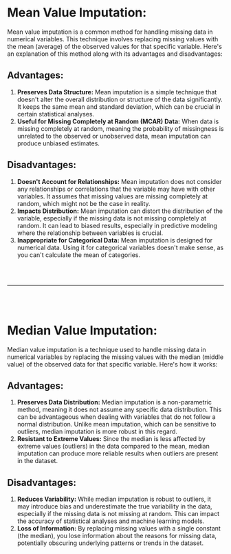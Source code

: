 <h1>Mean Value Imputation:</h1>
    <p>Mean value imputation is a common method for handling missing data in numerical variables. This technique involves replacing missing values with the mean (average) of the observed values for that specific variable. Here's an explanation of this method along with its advantages and disadvantages:</p>

<h2>Advantages:</h2>
    <ol>
    <li><strong>Preserves Data Structure:</strong> Mean imputation is a simple technique that doesn't alter the overall distribution or structure of the data significantly. It keeps the same mean and standard deviation, which can be crucial in certain statistical analyses.</li>

  <li><strong>Useful for Missing Completely at Random (MCAR) Data:</strong> When data is missing completely at random, meaning the probability of missingness is unrelated to the observed or unobserved data, mean imputation can produce unbiased estimates.</li>
    </ol>

<h2>Disadvantages:</h2>
  <ol>
    <li><strong>Doesn't Account for Relationships:</strong> Mean imputation does not consider any relationships or correlations that the variable may have with other variables. It assumes that missing values are missing completely at random, which might not be the case in reality.</li>

  <li><strong>Impacts Distribution:</strong> Mean imputation can distort the distribution of the variable, especially if the missing data is not missing completely at random. It can lead to biased results, especially in predictive modeling where the relationship between variables is crucial.</li>

  <li><strong>Inappropriate for Categorical Data:</strong> Mean imputation is designed for numerical data. Using it for categorical variables doesn't make sense, as you can't calculate the mean of categories.</li>
    </ol>

<br><br>
<hr>
<br><br>

<h1>Median Value Imputation:</h1>
    <p>
        Median value imputation is a technique used to handle missing data in numerical variables by replacing the missing values with the median (middle value) of the observed data for that specific variable. Here's how it works:
    </p>
    
  <h2>Advantages:</h2>
    <ol>
      <li><strong>Preserves Data Distribution:</strong> Median imputation is a non-parametric method, meaning it does not assume any specific data distribution. This can be advantageous when dealing with variables that do not follow a normal distribution. Unlike mean imputation, which can be sensitive to outliers, median imputation is more robust in this regard.</li>
        
        
  <li><strong>Resistant to Extreme Values:</strong> Since the median is less affected by extreme values (outliers) in the data compared to the mean, median imputation can produce more reliable results when outliers are present in the dataset.</li>
    </ol>
    
  <h2>Disadvantages:</h2>
    <ol>
  <li><strong>Reduces Variability:</strong> While median imputation is robust to outliers, it may introduce bias and underestimate the true variability in the data, especially if the missing data is not missing at random. This can impact the accuracy of statistical analyses and machine learning models.</li>
        
  <li><strong>Loss of Information:</strong> By replacing missing values with a single constant (the median), you lose information about the reasons for missing data, potentially obscuring underlying patterns or trends in the dataset.</li>
    
